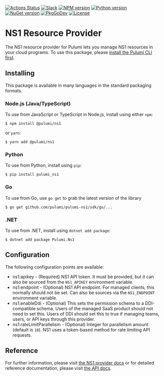 [![Actions Status](https://github.com/pulumi/pulumi-ns1/workflows/master/badge.svg)](https://github.com/pulumi/pulumi-ns1/actions)
[![Slack](http://www.pulumi.com/images/docs/badges/slack.svg)](https://slack.pulumi.com)
[![NPM version](https://badge.fury.io/js/%40pulumi%2Fns1.svg)](https://www.npmjs.com/package/@pulumi/ns1)
[![Python version](https://badge.fury.io/py/pulumi-ns1.svg)](https://pypi.org/project/pulumi-ns1)
[![NuGet version](https://badge.fury.io/nu/pulumi.ns1.svg)](https://badge.fury.io/nu/pulumi.ns1)
[![PkgGoDev](https://pkg.go.dev/badge/github.com/pulumi/pulumi-ns1/sdk/go)](https://pkg.go.dev/github.com/pulumi/pulumi-ns1/sdk/go)
[![License](https://img.shields.io/npm/l/%40pulumi%2Fpulumi.svg)](https://github.com/pulumi/pulumi-ns1/blob/master/LICENSE)

# NS1 Resource Provider

The NS1 resource provider for Pulumi lets you manage NS1
resources in your cloud programs. To use this package, please [install the
Pulumi CLI first](https://pulumi.io/).

## Installing

This package is available in many languages in the standard packaging formats.

### Node.js (Java/TypeScript)

To use from JavaScript or TypeScript in Node.js, install using either `npm`:

    $ npm install @pulumi/ns1

or `yarn`:

    $ yarn add @pulumi/ns1

### Python

To use from Python, install using `pip`:

    $ pip install pulumi_ns1

### Go

To use from Go, use `go get` to grab the latest version of the library

    $ go get github.com/pulumi/pulumi-ns1/sdk/go/...

### .NET

To use from .NET, install using `dotnet add package`:

    $ dotnet add package Pulumi.Ns1

## Configuration

The following configuration points are available:

* ns1:apikey - (Required) NS1 API token. It must be provided, but it can also be sourced from the `NS1_APIKEY` 
  environment variable.
* ns1:endpoint - (Optional) NS1 API endpoint. For managed clients, this normally should not be set. Can also be sources
  via the `NS1_ENDPOINT` environment variable.
* ns1:enableDdi - (Optional) This sets the permission schema to a DDI-compatible schema. Users of the managed SaaS 
  product should not need to set this. Users of DDI should set this to true if managing teams, users, or API 
  keys through this provider.
* ns1:rateLimitParallelism - (Optional) Integer for parallelism amount (default is `10`). NS1 uses a token-based method
  for rate limiting API requests.

## Reference

For further information, please visit [the NS1 provider docs](https://www.pulumi.com/docs/intro/cloud-providers/ns1) 
or for detailed reference documentation, please visit [the API docs](https://www.pulumi.com/docs/reference/pkg/ns1).
